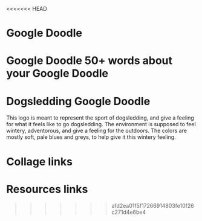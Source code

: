 <<<<<<< HEAD
# Google Doodle
Google Doodle
50+ words about your Google Doodle
=======
# Dogsledding Google Doodle
This logo is meant to represent the sport of dogsledding, and give a feeling for what it feels like to go dogsledding. The environment is supposed to feel wintery, adventorous, and give a feeling for the outdoors. The colors are mostly soft, pale blues and greys, to help give it this wintery feeling.
# Collage links

# Resources links
>>>>>>> afd2ea01f5f17266914803fe10f26c271d4e6be4
